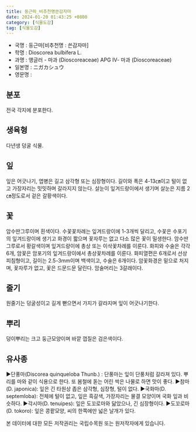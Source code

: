 ```yaml
---
title: 둥근마_비추천명쓴감자마
date: 2024-01-20 01:43:25 +0800
category: [식물도감]
tag: [식물도감]
---
```




- 국명 : 둥근마[비추천명 : 쓴감자마]
- 학명 : Dioscorea bulbifera L.
- 과명 : 앵글러 - 마과 (Dioscoreaceae) APG Ⅳ- 마과 (Dioscoreaceae)
- 일본명 : ニガカシュウ
- 영문명 : 


## 분포
전국 각지에 분포한다.
## 생육형
다년생 덩굴 식물.
## 잎
잎은 어긋나기, 엽병은 길고 삼각형 또는 심장형이다. 길이와 폭은 4-13㎝이고 털이 없고 가장자리는 밋밋하며 갈라지지 않는다. 살눈이 잎겨드랑이에서 생기며 살눈은 지름 2㎝정도로서 겉은 갈황색이다.
## 꽃
암수딴그루이며 흰색이다. 수꽃꽃차례는 잎겨드랑이에 1-3개씩 달리고, 수꽃은 수포기의 잎겨드랑이에 생기고 화경이 짧으며 꽃자루는 없고 다소 많은 꽃이 밀생한다. 암수딴그루로서 황갈색이며 잎겨드랑이에 총상 또는 이삭꽃차례를 이룬다. 화피와 수술은 각각 6개, 암꽃은 암포기의 잎겨드랑이에서 총상꽃차례를 이룬다. 화피열편은 6개로서 선상 피침형이고, 길이는 2.5-3mm이며 백색이고, 수술은 6개이다. 암꽃화경은 밑으로 처지며, 꽃자루가 없고, 꽃은  드문드문 달린다. 암술머리는 3갈래이다.
## 줄기
원줄기는 덩굴성이고 길게 뻗으면서 가지가 갈라지며 잎이 어긋나기한다.
## 뿌리
덩이뿌리는 크고 둥근모양이며 바깥 껍질은 검은색이다.
## 유사종
▶단풍마(Discorea quinqueloba Thunb.) : 단풍마는 잎이 단풍처럼 갈라져 있다. 뿌리를 마와 같이 식용으로 한다. 또 봄철에 돋는 어린 싹은 나물로 하면 맛이 좋다.▶참마(D. japonica): 잎은 긴 타원상 좁은 삼각형, 심장형, 털이 없다.▶국화마(D. septemloba): 전체에 털이 없고, 잎은 흑갈색, 가장자리는  물결 모양이며 국화 잎과 비슷하다.▶각시마(D. tenuipes): 잎은 도꼬로마와 닮았으나, 긴 심장형이다.▶도꼬로마(D. tokoro): 잎은 콩팥모양, 씨의 한쪽에만 넓은 날개가 있다.






본 데이터에 대한 모든 저작권리는 국립수목원 또는 원저작자에게 있습니다.
